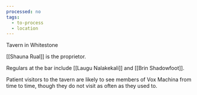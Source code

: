 ```yaml
---
processed: no
tags:
  - to-process
  - location
---
```

Tavern in Whitestone

[[Shauna Rual]] is the proprietor.

Regulars at the bar include [[Laugu Nalakekali]] and [[Brin Shadowfoot]].

Patient visitors to the tavern are likely to see members of Vox Machina from time to time, though they do not visit as often as they used to.